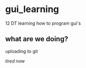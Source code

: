 # gui_learning
12 DT learning how to program gui's

## what are we doing?
uploading to git

*tired now*
